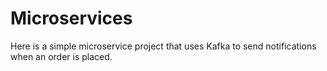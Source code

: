 # Microservices

Here is a simple microservice project that uses Kafka to send notifications when an order is placed.
